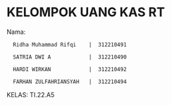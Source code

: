 # KELOMPOK UANG KAS RT

Nama: 


      Ridha Muhammad Rifqi    |  312210491

      SATRIA DWI A            |  312210490
      
      HARDI WIRKAN            |  312210492
      
      FARHAN ZULFAHRIANSYAH   |  312210494

      
KELAS: TI.22.A5
